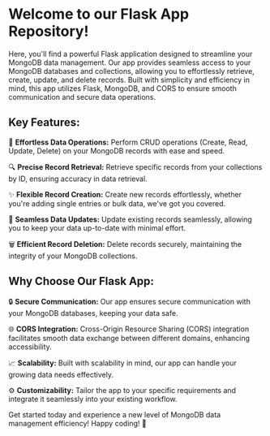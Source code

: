 # Welcome to our Flask App Repository!

Here, you'll find a powerful Flask application designed to streamline your MongoDB data management. Our app provides seamless access to your MongoDB databases and collections, allowing you to effortlessly retrieve, create, update, and delete records. Built with simplicity and efficiency in mind, this app utilizes Flask, MongoDB, and CORS to ensure smooth communication and secure data operations.

## Key Features:

🚀 **Effortless Data Operations:** Perform CRUD operations (Create, Read, Update, Delete) on your MongoDB records with ease and speed.

🔍 **Precise Record Retrieval:** Retrieve specific records from your collections by ID, ensuring accuracy in data retrieval.

✨ **Flexible Record Creation:** Create new records effortlessly, whether you're adding single entries or bulk data, we've got you covered.

🔄 **Seamless Data Updates:** Update existing records seamlessly, allowing you to keep your data up-to-date with minimal effort.

🗑️ **Efficient Record Deletion:** Delete records securely, maintaining the integrity of your MongoDB collections.

## Why Choose Our Flask App:

🔒 **Secure Communication:** Our app ensures secure communication with your MongoDB databases, keeping your data safe.

🌐 **CORS Integration:** Cross-Origin Resource Sharing (CORS) integration facilitates smooth data exchange between different domains, enhancing accessibility.

📈 **Scalability:** Built with scalability in mind, our app can handle your growing data needs effectively.

⚙️ **Customizability:** Tailor the app to your specific requirements and integrate it seamlessly into your existing workflow.

Get started today and experience a new level of MongoDB data management efficiency! Happy coding! 🎉